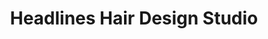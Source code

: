 ---
title: "Headlines Hair Design Studio"
url: /racine/headlines-hair-design-studio/
shop: hairdresser
---